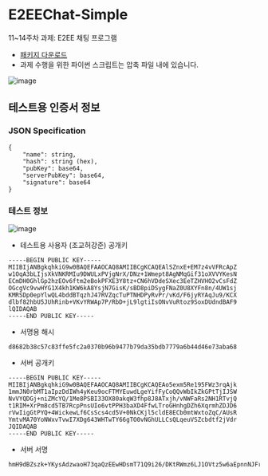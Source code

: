 # E2EEChat-Simple
11~14주차 과제: E2EE 채팅 프로그램 

* [패키지 다운로드](https://github.com/CNUCSE-InformationSecurity-2022-Fall/E2EEChat-Simple/releases/tag/assignment-2)
* 과제 수행을 위한 파이썬 스크립트는 압축 파일 내에 있습니다.


![image](https://user-images.githubusercontent.com/13935811/203414191-777a2ef0-bde4-4c43-b89f-33408045f93e.png)

## 테스트용 인증서 정보

### JSON Specification

```
{
    "name": string,
    "hash": string (hex),
    "pubKey": base64,
    "serverPubKey": base64,
    "signature": base64
}
```

### 테스트 정보

![image](https://user-images.githubusercontent.com/13935811/205376355-a4a4de99-9680-4e81-b395-4598a1ec8b59.png)

* 테스트용 사용자 (조교허강준) 공개키
```
-----BEGIN PUBLIC KEY-----
MIIBIjANBgkqhkiG9w0BAQEFAAOCAQ8AMIIBCgKCAQEAlSZnxE+EM7z4vVFRcApZ
w1OqA3bLIjsXkVNKRMIu9DWULxPVjgNrX/DNz+1Wmept8AgNMqGif31oXVVYKesN
ECmDH0GhlGp2hzEOv6ftm2eBokPFXE3Y8tz+CN6hVDdeSXec3EeTZHVHO2vCsFdZ
OGcgVc9vwHYG1X4kh1KW6kA8YsjN7GisK/sBD8piDSygFNaZ0U8XYFn8n/4UW1sj
KMRSDp0epYlwQL4bddBTqzhJ47RVZqcTuPTNHDPyRvPr/vKd/F6jyRYAqJu9/KCX
dlbf82hbU5JUhRinb+VKvYRWAp7P/RbD+jL9lgtiIsONvVuRtoz9SoxDUdndBAF9
lQIDAQAB
-----END PUBLIC KEY-----
```

* 서명용 해시
```
d8682b38c57c83ffe5fc2a0370b96b9477b79da35bdb7779a6b44d46e73aba68
```

* 서버 공개키
```
-----BEGIN PUBLIC KEY-----
MIIBIjANBgkqhkiG9w0BAQEFAAOCAQ8AMIIBCgKCAQEAo5exm5Re195FWz3rqAjk
1mmJN0rbMT1aIpzDdIWh4yKeu9ocFTMYEuwdLgeYifFyCoQQvWbIkZkGPtTjIJSW
NvVYQDGj+niZMcYQ/1Me8PSBI33OX80akqW3fhp8J8ATxjh/vNWFaRs2NH1RTvjQ
t1RIM+XrPm8cd5TB7RcpPnsUIo6vtPPH3baXD4FfwLTroGHnhgDZh6XqrmhZDJD6
rVwIigGtPYQ+4WickewLf6CsScs4cd5V+0NkCKjl5cldE8ECb0mtWxtoZqC/AUsR
YmtvMA70YoNWxvTvwI7XDg643WHTwTY66gTO0vNGhULLCsQLqeuVSZcbdtf2jVdr
JQIDAQAB
-----END PUBLIC KEY-----
```

* 서버 서명
```
hmH9dBZszk+YKysAdzwaoH73qaQzEEwHDsmT71Q9i26/DKtRWmz6LJ1OVtz5w6aEpnnNJFr7gt+uSpQclF8fxtnBpnjm5/bvLWpByOcEAL+VwJv2rYe5ikuZYWAH2ORCHfRSEWZaiEO9o7/wU+jp5e43GNZhVj1saZQ05nZ/iaPQLV5b5gEGv5lN1k4rawGpztMvvS3L7+96xleaOBRAPBCu687vNSIMWfXRWvn5rKlgSRKaNaVWXgwNEYRtiVHLoM9yI8Mg7qhW0ZtobGcjWN1PZizw8jjnbgIIGH355OJflwAavyc9HP2NfMfUg90JnvVTKV6UD+R3onndQufmng==
```



